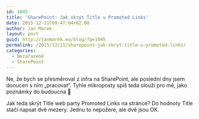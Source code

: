 ```yaml
---
id: 1045
title: 'SharePoint: Jak skrýt Title u Promoted Links'
date: 2015-12-11T09:47:04+02:00
author: Jan Marek
layout: post
guid: http://janmarek.eu/blog/?p=1045
permalink: /2015/12/11/sharepoint-jak-skryt-title-u-promoted-links/
categories:
  - Nezařazené
  - SharePoint
---
```

Ne, že bych se přesměroval z infra na SharePoint, ale poslední dny jsem donucen s ním &#8222;pracovat&#8220;. Tyhle mikroposty spíš teda slouží pro mě, jako poznámky do budoucna 🙂

Jak teda skrýt Title web party Promoted Links na stránce? Do hodnoty Title stačí napsat dvě mezery. Jednu to nepožere, ale dvě jsou OK.